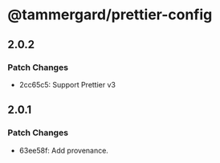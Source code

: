# @tammergard/prettier-config

## 2.0.2

### Patch Changes

- 2cc65c5: Support Prettier v3

## 2.0.1

### Patch Changes

- 63ee58f: Add provenance.
